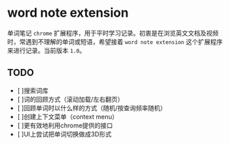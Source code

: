# word note extension

单词笔记 `chrome` 扩展程序，用于平时学习记录。初衷是在浏览英文文档及视频时，常遇到不理解的单词或短语，希望接着 `word note extension` 这个扩展程序来进行记录。当前版本 `1.0`。

## TODO
- [ ]搜索词库
- [ ]词的回顾方式（滚动加载/左右翻页）
- [ ]回顾单词时以什么样的方式（随机/按查询频率随机）
- [ ]创建上下文菜单（context menu）
- [ ]更有效地利用chrome提供的接口
- [ ]UI上尝试把单词切换做成3D形式
